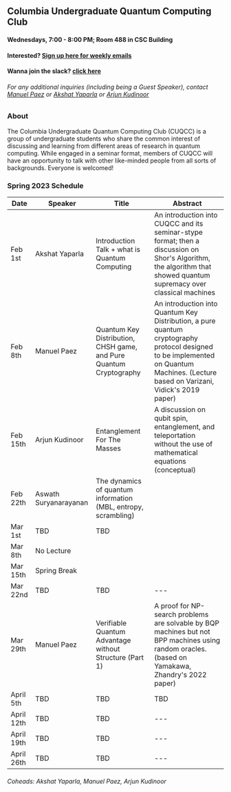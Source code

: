 ## Columbia Undergraduate Quantum Computing Club

#### Wednesdays, 7:00 - 8:00 PM; Room 488 in CSC Building
#### Interested? [Sign up here for weekly emails](https://forms.gle/4gtSTQWYxzb5cjic7)
#### Wanna join the slack? [click here](https://join.slack.com/t/cuquantumcomputing/shared_invite/zt-1ntc93lxv-F1FaA_USKL_EX7OQ2H8wLw)
###### For any additional inquiries (including being a Guest Speaker), contact [Manuel Paez](mailto:manuel.paez@columbia.edu?subject=%5BCUQCC%5D) or [Akshat Yaparla](mailto:ay2544@columbia.edu?subject=%5BCUQCC%5D) or [Arjun Kudinoor](mailto:ask2262@columbia.edu?subject=$5BCUQCC%SD)

### About
The Columbia Undergraduate Quantum Computing Club (CUQCC) is a group of undergraduate students who share the common interest of discussing and learning from different areas of research in quantum computing. While engaged in a seminar format, members of CUQCC will have an opportunity to talk with other like-minded people from all sorts of backgrounds. Everyone is welcomed! 

### Spring 2023 Schedule 

| Date | Speaker | Title | Abstract | 
| ------------ | ------------ | ------------ | ------------ | 
| Feb 1st | Akshat Yaparla | Introduction Talk + what is Quantum Computing | An introduction into CUQCC and its seminar-stype format; then a discussion on Shor's Algorithm, the algorithm that showed quantum supremacy over classical machines | 
| Feb 8th | Manuel Paez | Quantum Key Distribution, CHSH game, and Pure Quantum Cryptography | An introduction into Quantum Key Distribution, a pure quantum cryptography protocol designed to be implemented on Quantum Machines. (Lecture based on Varizani, Vidick's 2019 paper) | 
| Feb 15th | Arjun Kudinoor | Entanglement For The Masses | A discussion on qubit spin, entanglement, and teleportation without the use of mathematical equations (conceptual) | 
| Feb 22th | Aswath Suryanarayanan | The dynamics of quantum information (MBL, entropy, scrambling) | | 
| Mar 1st | TBD | TBD |  | 
| Mar 8th | No Lecture | | |
| Mar 15th | Spring Break | | |
| Mar 22nd | TBD | TBD | --- | 
| Mar 29th | Manuel Paez | Verifiable Quantum Advantage without Structure (Part 1) | A proof for NP-search problems are solvable by BQP machines but not BPP machines using random oracles. (based on Yamakawa, Zhandry's 2022 paper) |
| April 5th | TBD | TBD | TBD | 
| April 12th | TBD | TBD | --- | 
| April 19th | TBD | TBD | --- | 
| April 26th | TBD | TBD | --- | 

###### Coheads: Akshat Yaparla, Manuel Paez, Arjun Kudinoor
